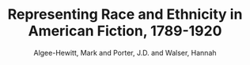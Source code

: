 ---
type: 'article'
pubkey: 'algeehewitt2020'
author: 'Algee-Hewitt, Mark and Porter, J.D. and Walser, Hannah'
title: 'Representing Race and Ethnicity in American Fiction, 1789-1920'
journal: 'Cultural Analytics'
volume: '5'
number: '2'
url: 'https://culturalanalytics.org/article/18509'
year: 2020
project: 'representing-race'
---